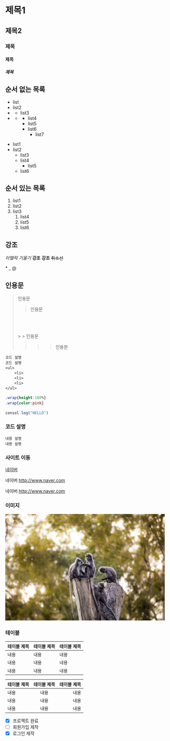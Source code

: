 # 제목1
## 제목2
### 제목
#### 제목
##### 제목

## 순서 없는 목록
* list
* list2
* * list3
* * * list4
    * list5
    * list6
      * list7

- list1
- list2
  - list3
  - list4
    - list5
  - list6

## 순서 있는 목록
1. list1
2. list2
3. list3
   1. list4
   2. list5
   3. list6

<!-- 주석 -->

## 강조
*이탤릭*
*기울기*
**강조**
__강조__
~~취소선~~

\*
\_
\@
<!-- \ 특수기호 표시할 때 -->

## 인용문
>   인용문
> > 인용문
> <br>
> <br>
> <br>
> > >   인용문
> 
> > >   >   인용문

```
코드 설명
코드 설명
<ul>
    <li>
    <li>
    <li>
</ul>
```

```css
.wrap{height:100%}
.wrap{color:pink}
```

```js
consol.log("HELLO")
```

### 코드 설명
    내용 설명
    내용 설명
<!-- 탭 -->

### 사이트 이동
[네이버](http://www.naver.com)

네이버 http://www.naver.com

네이버 <http://www.naver.com>

### 이미지
![원숭이](./images/img2.jpg)

### 테이블
테이블 제목 | 테이블 제목 | 테이블 제목
|---|---|---|
내용|내용|내용|
내용|내용|내용|
내용|내용|내용|

테이블 제목 | 테이블 제목 | 테이블 제목
|:---|:---:|---:|
내용|내용|내용|
내용|내용|내용|
내용|내용|내용|

- [x] 프로젝트 완료
- [ ] 회원가입 제작
- [x] 로그인 제작